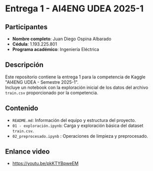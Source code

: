 # Entrega 1 - AI4ENG UDEA 2025-1

## Participantes

- **Nombre completo**: Juan Diego Ospina Albarado
- **Cédula**: 1.193.225.801
- **Programa académico**: Ingeniería Eléctrica

## Descripción

Este repositorio contiene la entrega 1 para la competencia de Kaggle "AI4ENG UDEA - Semestre 2025-1".  
Incluye un notebook con la exploración inicial de los datos del archivo `train.csv` proporcionado por la competencia.

## Contenido

- `README.md`: Información del equipo y estructura del proyecto.
- `01 - exploración.ipynb`: Carga y exploración básica del dataset `train.csv`.
- `02_preprocesado.ipynb` : Operaciones de limpieza y preprocesado. 

## Enlance video
- https://youtu.be/pkKTYBpweEM
